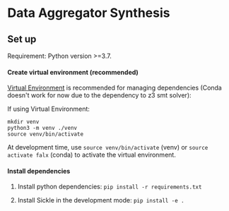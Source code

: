 # Data Aggregator Synthesis


## Set up

Requirement: Python version >=3.7.

#### Create virtual environment (recommended)

[Virtual Environment](<https://docs.python.org/3/library/venv.html>) is recommended for managing dependencies (Conda doesn't work for now due to the dependency to z3 smt solver):

If using Virtual Environment:

   ```
   mkdir venv
   python3 -m venv ./venv
   source venv/bin/activate
   ```

At development time, use `source venv/bin/activate` (venv) or `source activate falx` (conda) to activate the virtual environment.

#### Install dependencies

1. Install python dependencies: `pip install -r requirements.txt`

2. Install Sickle in the development mode: `pip install -e .`
